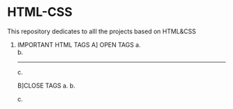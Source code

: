 # HTML-CSS
This repository dedicates to alll the projects based on HTML&CSS
1. IMPORTANT HTML TAGS
   A] OPEN TAGS
   a.<br/>
   b.<hr/>
   c.<img/>

   B]CLOSE TAGS
   a.<html></html>
   b.<p></p>
   c.<div></div>
